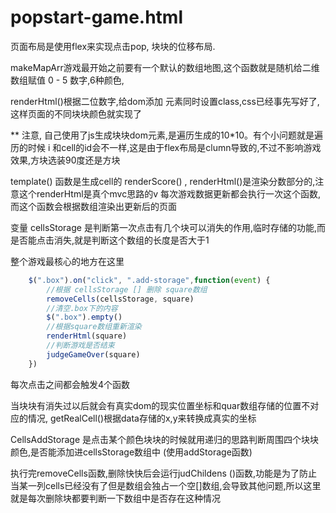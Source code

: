 # popstart-game.html

页面布局是使用flex来实现点击pop, 块块的位移布局.


makeMapArr游戏最开始之前要有一个默认的数组地图,这个函数就是随机给二维数组赋值 0 - 5 数字,6种颜色,

renderHtml()根据二位数字,给dom添加 元素同时设置class,css已经事先写好了,这样页面的不同块块颜色就实现了

** 注意,
自己使用了js生成块块dom元素,是遍历生成的10*10。有个小问题就是遍历的时候 i 和cell的id会不一样,这是由于flex布局是clumn导致的,不过不影响游戏效果,方块选装90度还是方块

template() 函数是生成cell的
renderScore() , renderHtml()是渲染分数部分的,注意这个renderHtml是真个mvc思路的v 每次游戏数据更新都会执行一次这个函数,而这个函数会根据数组渲染出更新后的页面

变量 cellsStorage  是判断第一次点击有几个块可以消失的作用,临时存储的功能,而是否能点击消失,就是判断这个数组的长度是否大于1


整个游戏最核心的地方在这里
```js
    $(".box").on("click", ".add-storage",function(event) {
        //根据 cellsStorage [] 删除 square数组
        removeCells(cellsStorage, square)
        //清空.box下的内容
        $(".box").empty()
        //根据square数组重新渲染
        renderHtml(square)
        //判断游戏是否结束
        judgeGameOver(square)
    })

```
每次点击之间都会触发4个函数


当块块有消失过以后就会有真实dom的现实位置坐标和quar数组存储的位置不对应的情况, getRealCell()根据data存储的x,y来转换成真实的坐标

CellsAddStorage 是点击某个颜色块块的时候就用递归的思路判断周围四个块块颜色,是否能添加进cellsStorage数组中
(使用addStorage函数)



执行完removeCells函数,删除快快后会运行judChildens ()函数,功能是为了防止当某一列cells已经没有了但是数组会独占一个空[]数组,会导致其他问题,所以这里就是每次删除块都要判断一下数组中是否存在这种情况